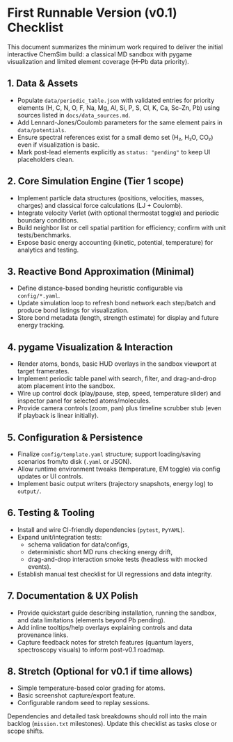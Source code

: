# First Runnable Version (v0.1) Checklist

This document summarizes the minimum work required to deliver the initial interactive ChemSim build: a classical MD sandbox with pygame visualization and limited element coverage (H–Pb data priority).

## 1. Data & Assets
- Populate `data/periodic_table.json` with validated entries for priority elements (H, C, N, O, F, Na, Mg, Al, Si, P, S, Cl, K, Ca, Sc–Zn, Pb) using sources listed in `docs/data_sources.md`.
- Add Lennard-Jones/Coulomb parameters for the same element pairs in `data/potentials`.
- Ensure spectral references exist for a small demo set (H₂, H₂O, CO₂) even if visualization is basic.
- Mark post-lead elements explicitly as `status: "pending"` to keep UI placeholders clean.

## 2. Core Simulation Engine (Tier 1 scope)
- Implement particle data structures (positions, velocities, masses, charges) and classical force calculations (LJ + Coulomb).
- Integrate velocity Verlet (with optional thermostat toggle) and periodic boundary conditions.
- Build neighbor list or cell spatial partition for efficiency; confirm with unit tests/benchmarks.
- Expose basic energy accounting (kinetic, potential, temperature) for analytics and testing.

## 3. Reactive Bond Approximation (Minimal)
- Define distance-based bonding heuristic configurable via `config/*.yaml`.
- Update simulation loop to refresh bond network each step/batch and produce bond listings for visualization.
- Store bond metadata (length, strength estimate) for display and future energy tracking.

## 4. pygame Visualization & Interaction
- Render atoms, bonds, basic HUD overlays in the sandbox viewport at target framerates.
- Implement periodic table panel with search, filter, and drag-and-drop atom placement into the sandbox.
- Wire up control dock (play/pause, step, speed, temperature slider) and inspector panel for selected atoms/molecules.
- Provide camera controls (zoom, pan) plus timeline scrubber stub (even if playback is linear initially).

## 5. Configuration & Persistence
- Finalize `config/template.yaml` structure; support loading/saving scenarios from/to disk (`.yaml` or JSON).
- Allow runtime environment tweaks (temperature, EM toggle) via config updates or UI controls.
- Implement basic output writers (trajectory snapshots, energy log) to `output/`.

## 6. Testing & Tooling
- Install and wire CI-friendly dependencies (`pytest`, `PyYAML`).
- Expand unit/integration tests:
  - schema validation for data/configs,
  - deterministic short MD runs checking energy drift,
  - drag-and-drop interaction smoke tests (headless with mocked events).
- Establish manual test checklist for UI regressions and data integrity.

## 7. Documentation & UX Polish
- Provide quickstart guide describing installation, running the sandbox, and data limitations (elements beyond Pb pending).
- Add inline tooltips/help overlays explaining controls and data provenance links.
- Capture feedback notes for stretch features (quantum layers, spectroscopy visuals) to inform post-v0.1 roadmap.

## 8. Stretch (Optional for v0.1 if time allows)
- Simple temperature-based color grading for atoms.
- Basic screenshot capture/export feature.
- Configurable random seed to replay sessions.

Dependencies and detailed task breakdowns should roll into the main backlog (`mission.txt` milestones). Update this checklist as tasks close or scope shifts.
